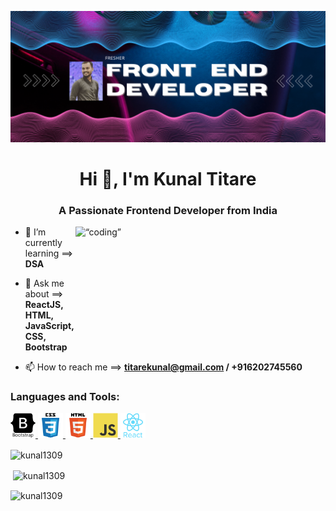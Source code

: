 ![logo](https://github.com/Kunal1309/Kunal1309/blob/main/E-Books%20Tablets%20GoDaddy%20Store%20Image%20(1).png)
<h1 align="center">Hi 👋, I'm Kunal Titare</h1>
<h3 align="center">A Passionate Frontend Developer from India</h3>

<img align='right' alt=“coding” width='400' height='200' src='https://www.lambdatest.com/resources/images/news24.gif'/>

- 🌱 I’m currently learning ==> **DSA**

- 💬 Ask me about ==>  **ReactJS, HTML, JavaScript, CSS, Bootstrap**

- 📫 How to reach me ==>  **titarekunal@gmail.com / +916202745560**

<p align="left">
</p>

<h3 align="left">Languages and Tools:</h3>
<p align="left"> <a href="https://getbootstrap.com" target="_blank" rel="noreferrer"> <img src="https://raw.githubusercontent.com/devicons/devicon/master/icons/bootstrap/bootstrap-plain-wordmark.svg" alt="bootstrap" width="40" height="40"/> </a> <a href="https://www.w3schools.com/css/" target="_blank" rel="noreferrer"> <img src="https://raw.githubusercontent.com/devicons/devicon/master/icons/css3/css3-original-wordmark.svg" alt="css3" width="40" height="40"/> </a> <a href="https://www.w3.org/html/" target="_blank" rel="noreferrer"> <img src="https://raw.githubusercontent.com/devicons/devicon/master/icons/html5/html5-original-wordmark.svg" alt="html5" width="40" height="40"/> </a> <a href="https://developer.mozilla.org/en-US/docs/Web/JavaScript" target="_blank" rel="noreferrer"> <img src="https://raw.githubusercontent.com/devicons/devicon/master/icons/javascript/javascript-original.svg" alt="javascript" width="40" height="40"/> </a> <a href="https://reactjs.org/" target="_blank" rel="noreferrer"> <img src="https://raw.githubusercontent.com/devicons/devicon/master/icons/react/react-original-wordmark.svg" alt="react" width="40" height="40"/> </a> </p>

<p><img align="center" src="https://github-readme-stats.vercel.app/api/top-langs?username=kunal1309&show_icons=true&locale=en&layout=compact" alt="kunal1309" /></p>

<p>&nbsp;<img align="center" src="https://github-readme-stats.vercel.app/api?username=kunal1309&show_icons=true&locale=en" alt="kunal1309" /></p>

<p><img align="center" src="https://github-readme-streak-stats.herokuapp.com/?user=kunal1309&" alt="kunal1309" /></p>
